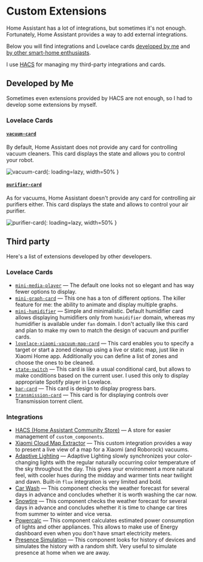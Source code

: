 # Custom Extensions

Home Assistant has a lot of integrations, but sometimes it's not enough. Fortunately, Home Assistant provides a way to add external integrations.

Below you will find integrations and Lovelace cards [developed by me](#developed-by-me) and [by other smart-home enthusiasts](#third-party).

I use [HACS](//hacs.xyz) for managing my third-party integrations and cards.

## Developed by Me

Sometimes even extensions provided by HACS are not enough, so I had to develop some extensions by myself.

### Lovelace Cards

#### [`vacuum-card`](https://github.com/denysdovhan/vacuum-card)

By default, Home Assistant does not provide any card for controlling vacuum cleaners. This card displays the state and allows you to control your robot.

![vacuum-card](https://user-images.githubusercontent.com/3459374/81119202-fa60b500-8f32-11ea-9b23-325efa93d7ab.gif){: loading=lazy, width=50% }

#### [`purifier-card`](https://github.com/denysdovhan/purifier-card)

As for vacuums, Home Assistant doesn't provide any card for controlling air purifiers either. This card displays the state and allows to control your air purifier.

![purifier-card](https://user-images.githubusercontent.com/3459374/94728037-48ee7000-0368-11eb-8637-c8bbc5ffaf99.gif){: loading=lazy, width=50% }

## Third party

Here's a list of extensions developed by other developers.

### Lovelace Cards

- [`mini-media-player`](https://github.com/kalkih/mini-media-player) — The default one looks not so elegant and has way fewer options to display.
- [`mini-graph-card`](https://github.com/kalkih/mini-graph-card) — This one has a ton of different options. The killer feature for me: the ability to animate and display multiple graphs.
- [`mini-humidifier`](https://github.com/artem-sedykh/mini-humidifier) — Simple and minimalistic. Default humidifier card allows displaying humidifiers only from `humidifier` domain, whereas my humidifier is available under `fan` domain. I don't actually like this card and plan to make my own to match the design of vacuum and purifier cards.
- [`lovelace-xiaomi-vacuum-map-card`](https://github.com/PiotrMachowski/lovelace-xiaomi-vacuum-map-card) — This card enables you to specify a target or start a zoned cleanup using a live or static map, just like in Xiaomi Home app. Additionally you can define a list of zones and choose the ones to be cleaned.
- [`state-switch`](https://github.com/thomasloven/lovelace-state-switch) — This card is like a usual conditional card, but allows to make conditions based on the current user. I used this only to display appropriate Spotify player in Lovelace.
- [`bar-card`](https://github.com/custom-cards/bar-card) — This card is design to display progress bars.
- [`transmission-card`](https://github.com/amaximus/transmission-card) — This card is for displaying controls over Transmission torrent client.

### Integrations

- [HACS (Home Assistant Community Store)](//hacs.xyz) — A store for easier management of `custom_components`.
- [Xiaomi Cloud Map Extractor](https://github.com/PiotrMachowski/Home-Assistant-custom-components-Xiaomi-Cloud-Map-Extractor) — This custom integration provides a way to present a live view of a map for a Xiaomi (and Roborock) vacuums.
- [Adaptive Lighting](https://github.com/basnijholt/adaptive-lighting) — Adaptive Lighting slowly synchronizes your color-changing lights with the regular naturally occurring color temperature of the sky throughout the day. This gives your environment a more natural feel, with cooler hues during the midday and warmer tints near twilight and dawn. Built-in `flux` integration is very limited and bold.
- [Car Wash](https://github.com/Limych/ha-car_wash) — This component checks the weather forecast for several days in advance and concludes whether it is worth washing the car now.
- [Snowtire](https://github.com/Limych/ha-snowtire) — This component checks the weather forecast for several days in advance and concludes whether it is time to change car tires from summer to winter and vice versa.
- [Powercalc](https://github.com/bramstroker/homeassistant-powercalc) — This component calculates estimated power consumption of lights and other appliances. This allows to make use of Energy dashboard even when you don't have smart electricity meters.
- [Presence Simulation](https://github.com/slashback100/presence_simulation) — This component looks for history of devices and simulates the history with a random shift. Very useful to simulate presence at home when we are away.
